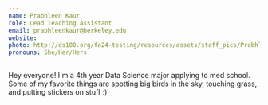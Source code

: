 ```yaml
---
name: Prabhleen Kaur
role: Lead Teaching Assistant
email: prabhleenkaur@berkeley.edu 
website: 
photo: http://ds100.org/fa24-testing/resources/assets/staff_pics/Prabhleen_Kaur.png
pronouns: She/Her/Hers
---
```

Hey everyone! I'm a 4th year Data Science major applying to med school. Some of my favorite things are spotting big birds in the sky, touching grass, and putting stickers on stuff :)
